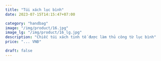 ```yaml
---
title: "Túi xách lục bình"
date: 2023-07-15T14:15:47+07:00

category: "handbag" 
image: "/img/product/16.jpg"
image_lg: "/img/product/16_lg.jpg"
description: "Chiếc túi xách tinh tế được làm thủ công từ lục bình"
price: "... VNĐ"

draft: false
---
```

